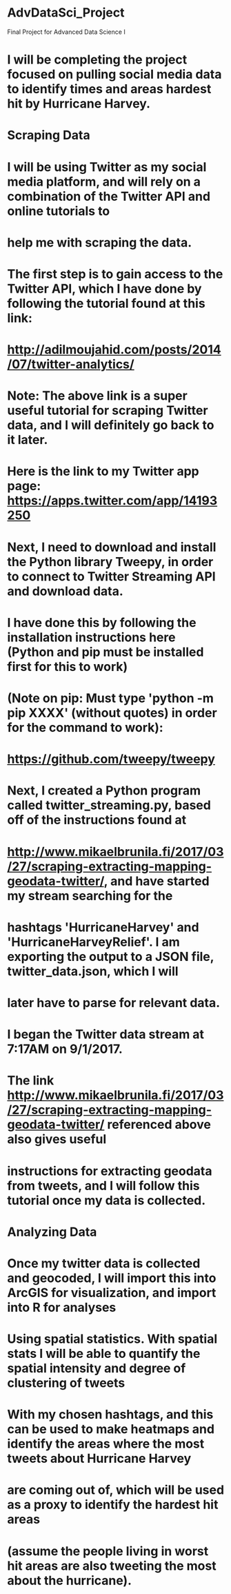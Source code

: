 # AdvDataSci_Project
Final Project for Advanced Data Science I
# I will be completing the project focused on pulling social media data to identify times and areas hardest hit by Hurricane Harvey.
# Scraping Data #
# I will be using Twitter as my social media platform, and will rely on a combination of the Twitter API and online tutorials to 
# help me with scraping the data.
# The first step is to gain access to the Twitter API, which I have done by following the tutorial found at this link:
# http://adilmoujahid.com/posts/2014/07/twitter-analytics/
# Note: The above link is a super useful tutorial for scraping Twitter data, and I will definitely go back to it later.
# Here is the link to my Twitter app page: https://apps.twitter.com/app/14193250
# Next, I need to download and install the Python library Tweepy, in order to connect to Twitter Streaming API and download data.
# I have done this by following the installation instructions here (Python and pip must be installed first for this to work)
# (Note on pip: Must type 'python -m pip XXXX' (without quotes) in order for the command to work):
# https://github.com/tweepy/tweepy
# Next, I created a Python program called twitter_streaming.py, based off of the instructions found at
# http://www.mikaelbrunila.fi/2017/03/27/scraping-extracting-mapping-geodata-twitter/, and have started my stream searching for the 
# hashtags 'HurricaneHarvey' and 'HurricaneHarveyRelief'. I am exporting the output to a JSON file, twitter_data.json, which I will 
# later have to parse for relevant data.
# I began the Twitter data stream at 7:17AM on 9/1/2017.
# The link http://www.mikaelbrunila.fi/2017/03/27/scraping-extracting-mapping-geodata-twitter/ referenced above also gives useful
# instructions for extracting geodata from tweets, and I will follow this tutorial once my data is collected.
# Analyzing Data #
# Once my twitter data is collected and geocoded, I will import this into ArcGIS for visualization, and import into R for analyses
# Using spatial statistics. With spatial stats I will be able to quantify the spatial intensity and degree of clustering of tweets
# With my chosen hashtags, and this can be used to make heatmaps and identify the areas where the most tweets about Hurricane Harvey
# are coming out of, which will be used as a proxy to identify the hardest hit areas
# (assume the people living in worst hit areas are also tweeting the most about the hurricane).